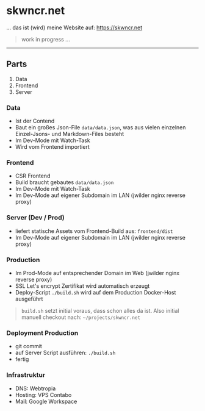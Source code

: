# skwncr.net

... das ist (wird) meine Website auf: https://skwncr.net

> work in progress ...

---

## Parts

1. Data
2. Frontend
3. Server

### Data
- Ist der Contend
- Baut ein großes Json-File `data/data.json`, was aus vielen einzelnen Einzel-Jsons- und Markdown-Files besteht
- Im Dev-Mode mit Watch-Task
- Wird vom Frontend importiert

### Frontend
- CSR Frontend
- Build braucht gebautes `data/data.json`
- Im Dev-Mode mit Watch-Task
- Im Dev-Mode auf eigener Subdomain im LAN (jwilder nginx reverse proxy)

### Server (Dev / Prod)
- liefert statische Assets vom Frontend-Build aus: `frontend/dist`
- Im Dev-Mode auf eigener Subdomain im LAN (jwilder nginx reverse proxy)

### Production
- Im Prod-Mode auf entsprechender Domain im Web (jwilder nginx reverse proxy)
- SSL Let's encrypt Zertifikat wird automatisch erzeugt
- Deploy-Script `./build.sh` wird auf dem Production Docker-Host ausgeführt
> `build.sh` setzt initial voraus, dass schon alles da ist. Also initial manuell checkout nach: `~/projects/skwncr.net`

### Deployment Production
- git commit
- auf Server Script ausführen: `./build.sh`
- fertig

### Infrastruktur

- DNS: Webtropia
- Hosting: VPS Contabo
- Mail: Google Workspace
